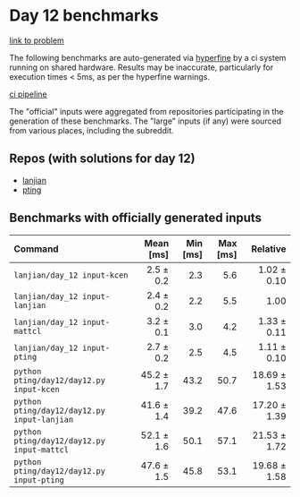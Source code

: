 # Day 12 benchmarks

[link to problem](http://adventofcode.com/2022/day/12)

The following benchmarks are auto-generated via [hyperfine](https://github.com/sharkdp/hyperfine) by a ci system running on shared hardware. Results may be inaccurate, particularly for execution times < 5ms, as per the hyperfine warnings.

[ci pipeline](http://ci.papercode.net:8080/teams/aoc2022/pipelines/aoc-compare-2022)

The "official" inputs were aggregated from repositories participating in the generation of these benchmarks. The "large" inputs (if any) were sourced from various places, including the subreddit.

## Repos (with solutions for day 12)


- [lanjian](https://github.com/LanJian/aoc-2022)
- [pting](https://github.com/pting/aoc2022)

## Benchmarks with officially generated inputs
| Command | Mean [ms] | Min [ms] | Max [ms] | Relative |
|:---|---:|---:|---:|---:|
| `lanjian/day_12 input-kcen` | 2.5 ± 0.2 | 2.3 | 5.6 | 1.02 ± 0.10 |
| `lanjian/day_12 input-lanjian` | 2.4 ± 0.2 | 2.2 | 5.5 | 1.00 |
| `lanjian/day_12 input-mattcl` | 3.2 ± 0.1 | 3.0 | 4.2 | 1.33 ± 0.11 |
| `lanjian/day_12 input-pting` | 2.7 ± 0.2 | 2.5 | 4.5 | 1.11 ± 0.10 |
| `python pting/day12/day12.py input-kcen` | 45.2 ± 1.7 | 43.2 | 50.7 | 18.69 ± 1.53 |
| `python pting/day12/day12.py input-lanjian` | 41.6 ± 1.4 | 39.2 | 47.6 | 17.20 ± 1.39 |
| `python pting/day12/day12.py input-mattcl` | 52.1 ± 1.6 | 50.1 | 57.1 | 21.53 ± 1.72 |
| `python pting/day12/day12.py input-pting` | 47.6 ± 1.5 | 45.8 | 53.1 | 19.68 ± 1.58 |
